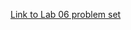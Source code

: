 [Link to Lab 06 problem set](https://docs.google.com/document/d/e/2PACX-1vROPzlcD3pleZZoqd6oOLiQoSuhd8ktzZ7Pj7Mtc2e6RER6bGPyMcwTo18coiQjZH9SeJjQ2YdjODBS/pub)